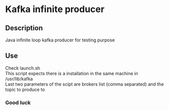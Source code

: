 # Kafka infinite producer

## Description
Java infinite loop kafka producer for testing purpose

## Use
Check launch.sh  
This script expects there is a installation in the same machine in /usr/lib/kafka  
Last two parameters of the scipt are brokers list (comma separated) and the topic to produce to

### Good luck
